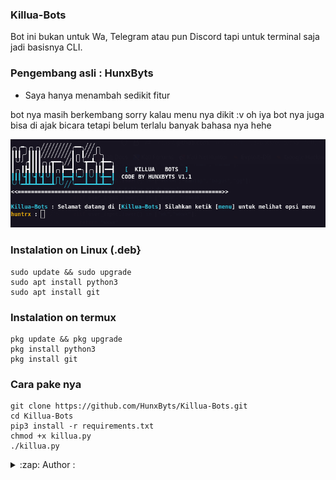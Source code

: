 ### Killua-Bots
Bot ini bukan untuk Wa, Telegram atau pun Discord tapi untuk terminal saja jadi basisnya CLI.           

### Pengembang asli : HunxByts 
- Saya hanya menambah sedikit fitur

bot nya masih berkembang sorry kalau menu nya dikit :v oh iya bot nya juga bisa di ajak bicara tetapi belum terlalu banyak bahasa nya hehe 

<img src="https://github.com/HunxByts/Killua-Bots/blob/main/asset/KLUA.png"/>

### Instalation on Linux (.deb}
```
sudo update && sudo upgrade
sudo apt install python3
sudo apt install git
```

### Instalation on termux 
```
pkg update && pkg upgrade 
pkg install python3
pkg install git
```

### Cara pake nya 
```
git clone https://github.com/HunxByts/Killua-Bots.git
cd Killua-Bots
pip3 install -r requirements.txt
chmod +x killua.py
./killua.py
```

<details>
<summary>:zap: Author :</summary>
- <strong><a href="https://github.com/HunxByts">HunxByts</a></strong>
</details>
